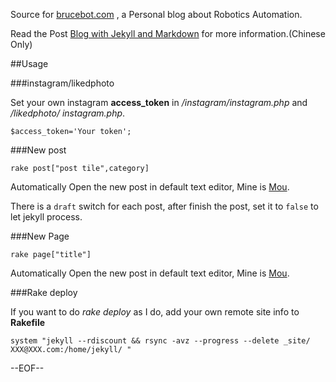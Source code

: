 Source for [brucebot.com](http://brucebot.com) , a Personal blog about Robotics Automation.

Read the Post [Blog with Jekyll and Markdown](http://brucebot.com/2012/03/blog_with_jekyll_and_markdown/) for more information.(Chinese Only)

##Usage


###instagram/likedphoto

Set your own instagram **access_token** in */instagram/instagram.php* and */likedphoto/
instagram.php*.

`$access_token='Your token';`

###New post

`rake post["post tile",category]`

Automatically Open the new post in default text editor, Mine is [Mou](http://mouapp.com).

There is a `draft` switch for each post, after finish the post, set it to `false` to let jekyll process.

###New Page

`rake page["title"]` 

Automatically Open the new post in default text editor, Mine is [Mou](http://mouapp.com).

###Rake deploy

If you want to do *rake deploy* as I do, add your own remote site info to **Rakefile**

`system "jekyll --rdiscount && rsync -avz --progress --delete _site/ XXX@XXX.com:/home/jekyll/ "`

--EOF--